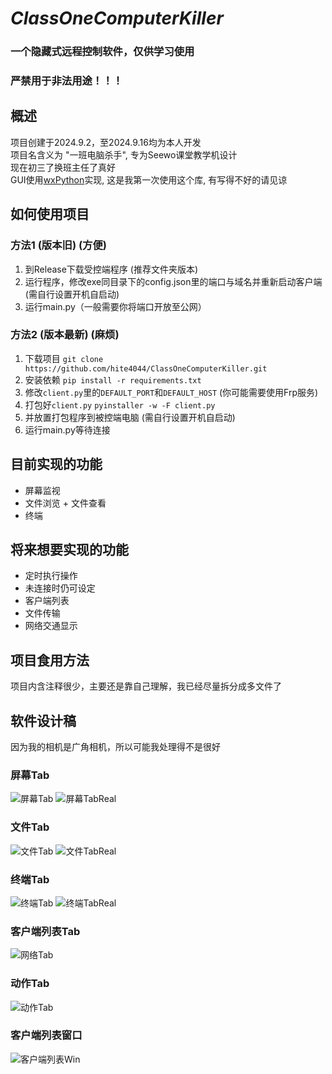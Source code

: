 # _ClassOneComputerKiller_
### __一个隐藏式远程控制软件，仅供学习使用__
### __严禁用于非法用途！！！__

## 概述
项目创建于2024.9.2，至2024.9.16均为本人开发\
项目名含义为 "一班电脑杀手", 专为Seewo课堂教学机设计\
现在初三了换班主任了真好\
GUI使用[wxPython](https://github.com/wxWidgets/Phoenix)实现, 这是我第一次使用这个库, 有写得不好的请见谅


## 如何使用项目
### 方法1 (版本旧) (方便)
1. 到Release下载受控端程序 (推荐文件夹版本)
2. 运行程序，修改exe同目录下的config.json里的端口与域名并重新启动客户端 (需自行设置开机自启动)
3. 运行main.py（一般需要你将端口开放至公网）
### 方法2 (版本最新) (麻烦)
1. 下载项目 `git clone https://github.com/hite4044/ClassOneComputerKiller.git`
2. 安装依赖 `pip install -r requirements.txt`
3. 修改`client.py`里的`DEFAULT_PORT`和`DEFAULT_HOST` (你可能需要使用Frp服务)
4. 打包好`client.py` `pyinstaller -w -F client.py`
5. 并放置打包程序到被控端电脑 (需自行设置开机自启动)
6. 运行main.py等待连接

## 目前实现的功能
- 屏幕监视
- 文件浏览 + 文件查看
- 终端

## 将来想要实现的功能
- 定时执行操作
- 未连接时仍可设定
- 客户端列表
- 文件传输
- 网络交通显示


## 项目食用方法
项目内含注释很少，主要还是靠自己理解，我已经尽量拆分成多文件了


## 软件设计稿
 因为我的相机是广角相机，所以可能我处理得不是很好

### 屏幕Tab
![屏幕Tab](Design/Screen.jpg)
![屏幕TabReal](Design/Screen_Real.jpg)

### 文件Tab
![文件Tab](Design/Files.jpg)
![文件TabReal](Design/Files_Real.jpg)

### 终端Tab
![终端Tab](Design/Terminal.jpg)
![终端TabReal](Design/Terminal_Real.jpg)

### 客户端列表Tab
![网络Tab](Design/Network.jpg)

### 动作Tab
![动作Tab](Design/Action.jpg)

### 客户端列表窗口
![客户端列表Win](Design/ClientList.jpg)

